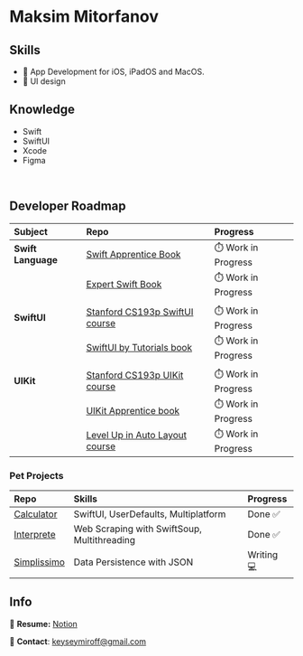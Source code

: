 # Maksim Mitorfanov

## Skills
- 🍏 App Development for iOS, iPadOS and MacOS.
- 🌷 UI design

## Knowledge
- Swift
- SwiftUI
- Xcode
- Figma

<br />

## Developer Roadmap
| Subject               | Repo                                                                                                         | Progress            |
| :---                  |  :---                                                                                                        | :---                |
| **Swift Language**    | [Swift Apprentice Book](https://github.com/maksim-mitrofanov/Swift-Apprentice)                                    | ⏱️ Work in Progress | 
|                       | [Expert Swift Book](https://github.com/maksim-mitrofanov/Expert-Swift)                                            | ⏱️ Work in Progress | 
|                       |                                                                                                              |                     | 
| **SwiftUI**           | [Stanford CS193p SwiftUI course](https://github.com/maksim-mitrofanov/CS193p-SwiftUI)                               | ⏱️ Work in Progress | 
|                       | [SwiftUI by Tutorials book](https://github.com/maksim-mitrofanov/SwiftUI-by-Tutorials)                            | ⏱️ Work in Progress | 
|                       |                                                                                                              |                     | 
| **UIKit**             | [Stanford CS193p UIKit course](https://github.com/maksim-mitrofanov/CS193p-UIKit)                                   | ⏱️ Work in Progress | 
|                       | [UIKit Apprentice book](https://github.com/maksim-mitrofanov/UIKit-Apprentice)                                    | ⏱️ Work in Progress | 
|                       | [Level Up in Auto Layout course](https://github.com/maksim-mitrofanov/Level-Up-in-Auto-Layout)                      | ⏱️ Work in Progress | 

### Pet Projects
| Repo                                                                     | Skills                                                             | Progress           | 
| :---                                                                     |  :---                                                              | :---               |
| [Calculator](https://github.com/maksim-mitrofanov/Calculator)            |  SwiftUI, UserDefaults, Multiplatform                              | Done ✅            |
| [Interprete](https://github.com/maksim-mitrofanov/Interprete)            |  Web Scraping with SwiftSoup, Multithreading                       | Done ✅            |
| [Simplissimo](https://github.com/maksim-mitrofanov/Simplissimo)          |  Data Persistence with JSON                                        | Writing 💻         |            |


## Info
📝 **Resume:** [Notion](https://www.notion.so/maksimmitrofanov/Maksim-Mitrofanov-Resume-98e66952508c420da917a3f2d547751a)

📨 **Contact**: keyseymiroff@gmail.com
